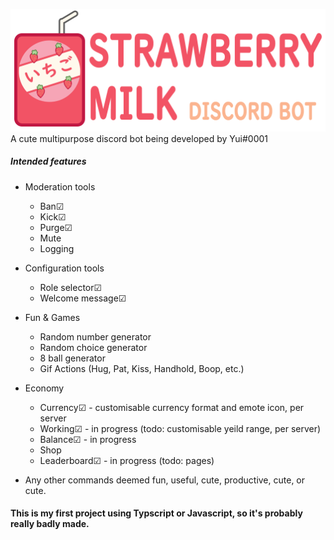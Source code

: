 ![Strawberry Milk Bot](/Assets/StrawberryMilk_banner.png)
A cute multipurpose discord bot being developed by Yui#0001


##### Intended features

- Moderation tools
    - Ban☑ 
    - Kick☑
    - Purge☑
    - Mute
    - Logging
- Configuration tools
    - Role selector☑
    - Welcome message☑
- Fun & Games
    - Random number generator
    - Random choice generator
    - 8 ball generator
    - Gif Actions (Hug, Pat, Kiss, Handhold, Boop, etc.)
- Economy
    - Currency☑ - customisable currency format and emote icon, per server
    - Working☑ - in progress (todo: customisable yeild range, per server)
    - Balance☑ - in progress 
    - Shop
    - Leaderboard☑ - in progress (todo: pages)

- Any other commands deemed fun, useful, cute, productive, cute, or cute.

#### This is my first project using Typscript or Javascript, so it's probably really badly made.
    
